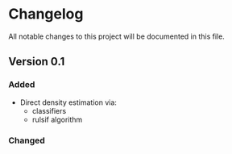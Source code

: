 # Changelog
All notable changes to this project will be documented in this file.

## Version 0.1

### Added

- Direct density estimation via:
    - classifiers
    - rulsif algorithm

### Changed
